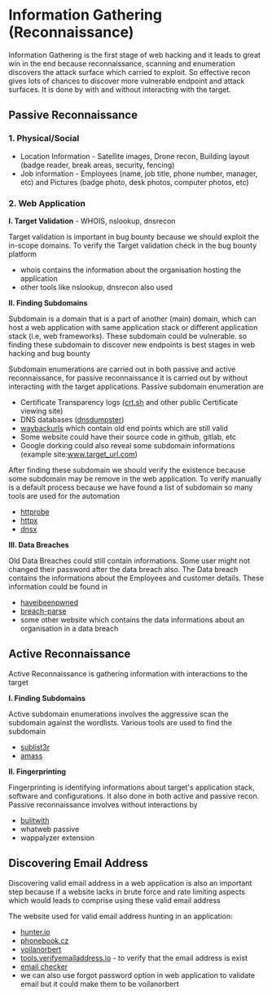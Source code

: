 # Information Gathering (Reconnaissance)

Information Gathering is the first stage of web hacking and it leads to great win in the end because reconnaissance, scanning and enumeration discovers the attack surface which carried to exploit. So effective recon gives lots of chances to discover more vulnerable endpoint and attack surfaces. It is done by with and without interacting with the target.

## Passive Reconnaissance

### 1. Physical/Social

- Location Information - Satellite images, Drone recon, Building layout (badge reader, break areas, security, fencing)
- Job information - Employees (name, job title, phone number, manager, etc) and Pictures (badge photo, desk photos, computer photos, etc)

### 2. Web Application

**I. Target Validation** - WHOIS, nslookup, dnsrecon

Target validation is important in bug bounty because we should exploit the in-scope domains. To verify the Target validation check in the bug bounty platform 

- whois contains the information about the organisation hosting the application
- other tools like nslookup, dnsrecon also used 

**II. Finding Subdomains** 

Subdomain is a domain that is a part of another (main) domain, which can host a web application with same application stack or different application stack (i.e, web frameworks). These subdomain could be vulnerable. so finding these subdomain to discover new endpoints is best stages in web hacking and bug bounty

Subdomain enumerations are carried out in both passive and active reconnaissance, for passive reconnaissance it is carried out by without interacting with the target applications. Passive subdomain enumeration are

- Certificate Transparency logs ([crt.sh](https://crt.sh/) and other public Certificate viewing site)
- DNS databases ([dnsdumpster](https://dnsdumpster.com/))
- [waybackurls](https://github.com/tomnomnom/waybackurls)
which contain old end points which are still valid
- Some website could have their source code in github, gitlab, etc
- Google dorking could also reveal some subdomain informations (example site:www.target_url.com)

After finding these subdomain we should verify the existence because some subdomain may be remove in the web application. To verify manually is a default process because we have found a list of subdomain so many tools are used for the automation

- [httprobe](https://github.com/tomnomnom/httprobe)
- [httpx](https://github.com/projectdiscovery/httpx)
- [dnsx](https://github.com/projectdiscovery/dnsx)

**III. Data Breaches**

Old Data Breaches could still contain informations. Some user might not changed their password after the data breach also. The Data breach contains the informations about the Employees and customer details. These information could be found in 

- [haveibeenpwned](https://haveibeenpwned.com/)
- [breach-parse](https://github.com/hmaverickadams/breach-parse)
- some other website which contains the data informations about an organisation in a data breach

## Active Reconnaissance

Active Reconnaissance is gathering information with interactions to the target 

**I. Finding Subdomains**

Active subdomain enumerations involves the aggressive scan the subdomain against the wordlists. Various tools are used to find the subdomain

- [sublist3r](https://github.com/aboul3la/Sublist3r)
- [amass](https://github.com/owasp-amass/amass)

**II. Fingerprinting**

Fingerprinting is identifying informations about target's application stack, software and configurations. It also done in both active and passive recon. Passive reconnaissance involves without interactions by 

- [bulitwith](https://builtwith.com/)
- whatweb passive
- wappalyzer extension

## Discovering Email Address

Discovering valid email address in a web application is also an important step because if a website lacks in brute force and rate limiting aspects which would leads to comprise using these valid email address

The website used for valid email address hunting in an application: 

- [hunter.io](https://hunter.io/)
- [phonebook.cz](https://phonebook.cz/)
- [voilanorbert](https://www.voilanorbert.com/)
- [tools.verifyemailaddress.io](https://tools.emailhippo.com/) - to verify that the email address is exist
- [email checker](email-checker.net/validate)
- we can also use forgot password option in web application to validate email but it could make them to be voilanorbert


